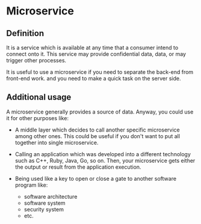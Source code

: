 Microservice 
===============

## Definition

It is a service which is available at any time that a consumer intend to connect onto it. This service may provide confidential data, data, or may trigger other processes.

It is useful to use a microservice if you need to separate the back-end from front-end work.
and you need to make a quick task on the server side.

## Additional usage 

A microservice generally provides a source of data. Anyway, you could use it for other purposes like:

- A middle layer which decides to call another specific microservice among other ones. This could be useful if you don't want to put all together into single microservice.

- Calling an application which was developed into a different technology such as C++, Ruby, Java, Go, so on. Then, your microservice gets either the output or result from the application execution.

- Being used like a key to open or close a gate to another software program like:
  - software architecture
  - software system
  - security system
  - etc.

